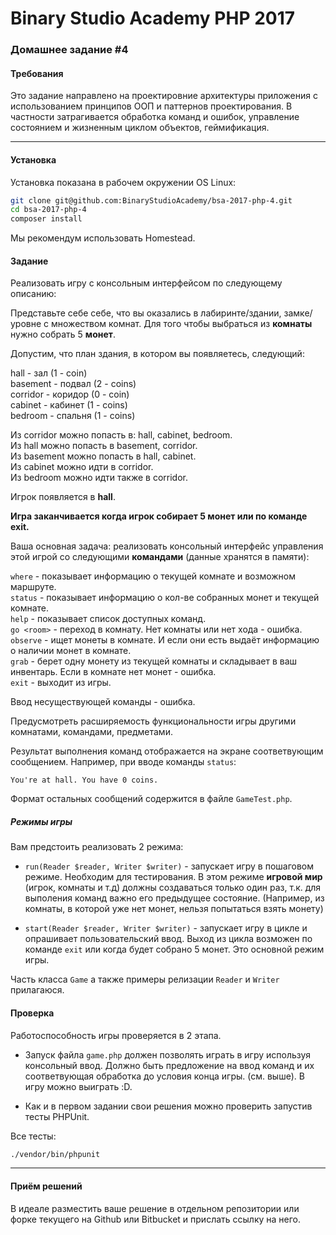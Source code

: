 Binary Studio Academy PHP 2017
====

### Домашнее задание #4

#### Требования
Это задание направлено на проектировние архитектуры приложения с использованием
принципов ООП и паттернов проектирования. В частности затрагивается обработка
команд и ошибок, управление состоянием и жизненным циклом объектов, геймификация.


***

#### Установка

Установка показана в рабочем окружении OS Linux:

```bash
git clone git@github.com:BinaryStudioAcademy/bsa-2017-php-4.git
cd bsa-2017-php-4
composer install
```

Мы рекомендум использовать Homestead.

#### Задание

Реализовать игру с консольным интерфейсом по следующему описанию:

Представьте себе себе, что вы оказались в лабиринте/здании, замке/уровне с множеством комнат.
Для того чтобы выбраться из **комнаты** нужно собрать 5 **монет**.

Допустим, что план здания, в котором вы появляетесь, следующий:

hall - зал (1 - coin)  
basement - подвал (2 - coins)  
corridor - коридор (0 - coin)  
cabinet - кабинет (1 - coins)  
bedroom - спальня (1 - coins)  

Из corridor можно попасть в: hall, cabinet, bedroom.  
Из hall можно попасть в basement, corridor.  
Из basement можно попасть в hall, cabinet.  
Из cabinet можно идти в corridor.  
Из bedroom можно идти также в corridor.  

Игрок появляется в **hall**.

**Игра заканчивается когда игрок собирает 5 монет или по команде exit.**

Ваша основная задача: реализовать консольный интерфейс управления этой игрой со следующими
**командами** (данные хранятся в памяти):  

`where` - показывает информацию о текущей комнате и возможном маршруте.  
`status` - показывает информацию о кол-ве собранных монет и текущей комнате.  
`help` - показывает список доступных команд.  
`go <room>` - переход в комнату. Нет комнаты или нет хода - ошибка.  
`observe` - ищет монеты в комнате. И если они есть выдаёт информацию о наличии монет в комнате.  
`grab` - берет одну монету из текущей комнаты и складывает в ваш инвентарь. Если в комнате нет монет - ошибка.  
`exit` - выходит из игры.  

Ввод несуществующей команды - ошибка.

Предусмотреть расширяемость функциональности игры другими комнатами, командами, предметами.

Результат выполнения команд отображается на экране соответвующим сообщением.
Например, при вводе команды `status`:

`You're at hall. You have 0 coins.`

Формат остальных сообщений содержится в файле `GameTest.php`.

##### Режимы игры

Вам предстоить реализовать 2 режима:

* `run(Reader $reader, Writer $writer)` - запускает игру в пошаговом режиме.
Необходим для тестирования. В этом режиме **игровой мир** (игрок, комнаты и т.д)
должны создаваться только один раз, т.к. для выполения команд важно его предыдущее состояние. (Например, из комнаты, в которой уже нет монет, нельзя попытаться взять монету)

* `start(Reader $reader, Writer $writer)` - запускает игру в цикле и опрашивает пользовательский ввод.
Выход из цикла возможен по команде `exit` или когда будет собрано 5 монет.
Это основной режим игры.

Часть класса `Game` а также примеры релизации `Reader` и `Writer` прилагаюся.


#### Проверка

Работоспособность игры проверяется в 2 этапа.

* Запуск файла `game.php` должен позволять играть в игру используя консольный ввод.
Должно быть предложение на ввод команд и их соответвующая обработка до условия конца игры.
(см. выше). В игру можно выиграть :D.

* Как и в первом задании свои решения можно проверить запустив тесты PHPUnit.

Все тесты:

```bash
./vendor/bin/phpunit
```
***

#### Приём решений

В идеале разместить ваше решение в отдельном репозитории или форке текущего на Github или Bitbucket
и прислать ссылку на него.
